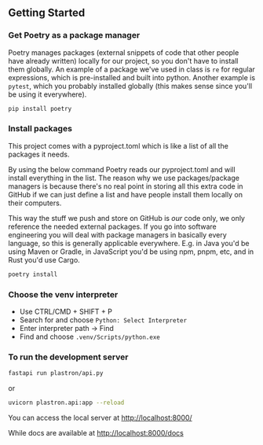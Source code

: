 ## Getting Started

### Get Poetry as a package manager

Poetry manages packages (external snippets of code that other people have already written) locally for our project, so you don't have to install them globally. An example of a package we've used in class is `re` for regular expressions, which is pre-installed and built into python. Another example is `pytest`, which you probably installed globally (this makes sense since you'll be using it everywhere).

```bash
pip install poetry
```

### Install packages

This project comes with a pyproject.toml which is like a list of all the packages it needs.

By using the below command Poetry reads our pyproject.toml and will install everything in the list. The reason why we use packages/package managers is because there's no real point in storing all this extra code in GitHub if we can just define a list and have people install them locally on their computers.

This way the stuff we push and store on GitHub is *our* code only, we only reference the needed external packages. If you go into software engineering you will deal with package managers in basically every language, so this is generally applicable everywhere. E.g. in Java you'd be using Maven or Gradle, in JavaScript you'd be using npm, pnpm, etc, and in Rust you'd use Cargo.

```bash
poetry install
```

### Choose the venv interpreter

- Use CTRL/CMD + SHIFT + P
- Search for and choose `Python: Select Interpreter`
- Enter interpreter path -> Find
- Find and choose `.venv/Scripts/python.exe`

### To run the development server

```bash
fastapi run plastron/api.py
```

or

```bash
uvicorn plastron.api:app --reload
```

You can access the local server at [http://localhost:8000/](http://localhost:8000/)

While docs are available at [http://localhost:8000/docs](http://localhost:8000/docs)
